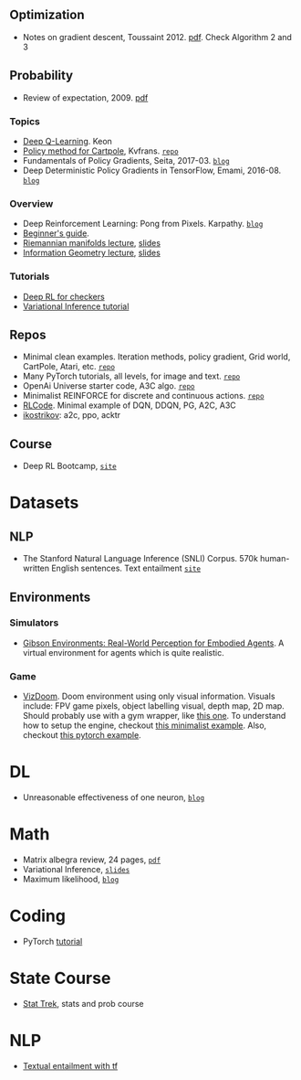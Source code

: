 

## Optimization
- Notes on gradient descent, Toussaint 2012. [pdf](http://ipvs.informatik.uni-stuttgart.de/mlr/marc/notes/gradientDescent.pdf). Check Algorithm 2 and 3

## Probability
- Review of expectation, 2009. [pdf](http://math.arizona.edu/~jwatkins/g-expectation.pdf)

### Topics
- [Deep Q-Learning](https://keon.io/deep-q-learning/). Keon
- [Policy method for Cartpole](http://kvfrans.com/simple-algoritms-for-solving-cartpole/), Kvfrans. [`repo`](https://github.com/kvfrans/openai-cartpole/blob/master/cartpole-policygradient.py)
- Fundamentals of Policy Gradients, Seita, 2017-03. [`blog`](https://danieltakeshi.github.io/2017/03/28/going-deeper-into-reinforcement-learning-fundamentals-of-policy-gradients/)
- Deep Deterministic Policy Gradients in TensorFlow, Emami, 2016-08. [`blog`](http://pemami4911.github.io/blog/2016/08/21/ddpg-rl.html#References)

### Overview
- Deep Reinforcement Learning: Pong from Pixels. Karpathy. [`blog`](http://karpathy.github.io/2016/05/31/rl/)
- [Beginner's guide](https://www.analyticsvidhya.com/blog/2017/01/introduction-to-reinforcement-learning-implementation/).
- [Riemannian manifolds lecture](https://www.youtube.com/watch?v=MtZV82LCNHc), [slides](https://www.robots.ox.ac.uk/~vgg/rg/slides/Oxford-Mar-2014.pdf)
- [Information Geometry lecture](https://www.youtube.com/watch?v=zmUMBLEHhZg), [slides](http://videolectures.net/mlss05us_dasgupta_ig/)

### Tutorials
- [Deep RL for checkers](https://chrislarson1.github.io/blog/2016/05/30/cnn-checkers/)
- [Variational Inference tutorial](https://github.com/philschulz/VITutorial.git)

## Repos
- Minimal clean examples. Iteration methods, policy gradient, Grid world, CartPole, Atari, etc. [`repo`](https://github.com/rlcode/reinforcement-learning)
- Many PyTorch tutorials, all levels, for image and text. [`repo`](https://github.com/yunjey/pytorch-tutorial)
- OpenAi Universe starter code, A3C algo. [`repo`](https://github.com/openai/universe-starter-agent)
- Minimalist REINFORCE for discrete and continuous actions. [`repo`](https://github.com/JamesChuanggg/pytorch-REINFORCE)
- [RLCode](https://github.com/rlcode/reinforcement-learning). Minimal example of DQN, DDQN, PG, A2C, A3C
- [ikostrikov](https://github.com/ikostrikov/pytorch-a2c-ppo-acktr): a2c, ppo, acktr

## Course
- Deep RL Bootcamp, [`site`](https://sites.google.com/view/deep-rl-bootcamp/lectures)

# Datasets
## NLP
- The Stanford Natural Language Inference (SNLI) Corpus. 570k human-written English sentences. Text entailment [`site`](https://nlp.stanford.edu/projects/snli/)
## Environments
### Simulators
- [Gibson Environments: Real-World Perception for Embodied Agents](https://github.com/StanfordVL/GibsonEnv). A virtual environment for agents which is quite realistic.
### Game
- [VizDoom](https://github.com/mwydmuch/ViZDoom). Doom environment using only visual information. Visuals include: FPV game pixels, object labelling visual, depth map, 2D map. Should probably use with a gym wrapper, like [this one](https://github.com/nsavinov/gym-vizdoom). To understand how to setup the engine, checkout [this minimalist example](https://github.com/mwydmuch/ViZDoom/blob/master/examples/python/basic.py). Also, checkout [this pytorch example](https://github.com/mwydmuch/ViZDoom/blob/master/examples/python/learning_pytorch.py).

# DL
- Unreasonable effectiveness of one neuron, [`blog`](https://rakeshchada.github.io/Sentiment-Neuron.html)

# Math
- Matrix albegra review, 24 pages, [`pdf`](http://faculty.uml.edu/adoerr/92.321/pdf/week6.pdf)
- Variational Inference, [`slides`](http://shakirm.com/papers/VITutorial.pdf)
- Maximum likelihood, [`blog`](http://suriyadeepan.github.io/2017-01-22-mle-linear-regression/)

# Coding
- PyTorch [tutorial](https://medium.com/towards-data-science/pytorch-tutorial-distilled-95ce8781a89c)

# State Course
- [Stat Trek](http://stattrek.com/), stats and prob course

# NLP
- [Textual entailment with tf](https://www.oreilly.com/learning/textual-entailment-with-tensorflow)
